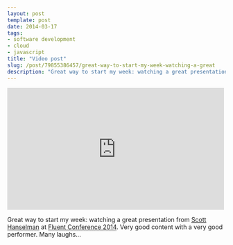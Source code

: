 ```yaml
---
layout: post
template: post
date: 2014-03-17
tags:
- software development
- cloud
- javascript
title: "Video post"
slug: /post/79855386457/great-way-to-start-my-week-watching-a-great
description: "Great way to start my week: watching a great presentation from Scott Hanselman at Fluent Conference 2014. Very good content with..."
---
```

<iframe width="500" height="281"  id="youtube_iframe" src="https://www.youtube.com/embed/UzyoT4DziQ4?feature=oembed&amp;enablejsapi=1&amp;origin=https://safe.txmblr.com&amp;wmode=opaque" frameborder="0" allow="accelerometer; autoplay; encrypted-media; gyroscope; picture-in-picture" allowfullscreen></iframe>

<p>Great way to start my week: watching a great presentation from <a href="http://www.hanselman.com/" target="_blank">Scott Hanselman</a> at <a href="http://fluentconf.com/fluent2014" target="_blank">Fluent Conference 2014</a>. Very good content with a very good performer. Many laughs...</p>